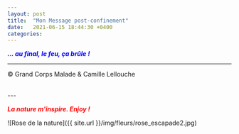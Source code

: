 ```yaml
---
layout: post
title:  "Mon Message post-confinement"
date:   2021-06-15 18:44:30 +0400
categories: 
---
```



<span style="color: blue">***... au final, le feu, ça brûle !***</span>
<br/>


---
&copy;  Grand Corps Malade & Camille Lellouche

<br>
---


<span style="color: red">***La nature m'inspire. Enjoy !***</span>

![Rose de la nature]({{ site.url }}/img/fleurs/rose_escapade2.jpg)